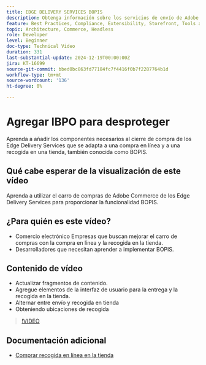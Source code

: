 ```yaml
---
title: EDGE DELIVERY SERVICES BOPIS
description: Obtenga información sobre los servicios de envío de Adobe Edge y añada una función de compra de recogida en línea en la tienda o de BOPIS para pagar.
feature: Best Practices, Compliance, Extensibility, Storefront, Tools and External Services
topic: Architecture, Commerce, Headless
role: Developer
level: Beginner
doc-type: Technical Video
duration: 331
last-substantial-update: 2024-12-19T00:00:00Z
jira: KT-16699
source-git-commit: bbed0bc863fd77184fc7f4416f0b7f2287764b1d
workflow-type: tm+mt
source-wordcount: '136'
ht-degree: 0%

---
```


# Agregar IBPO para desproteger

Aprenda a añadir los componentes necesarios al cierre de compra de los Edge Delivery Services que se adapta a una compra en línea y a una recogida en una tienda, también conocida como BOPIS.

## Qué cabe esperar de la visualización de este vídeo

Aprenda a utilizar el carro de compras de Adobe Commerce de los Edge Delivery Services para proporcionar la funcionalidad BOPIS.

## ¿Para quién es este vídeo?

* Comercio electrónico Empresas que buscan mejorar el carro de compras con la compra en línea y la recogida en la tienda.
* Desarrolladores que necesitan aprender a implementar BOPIS.

## Contenido de vídeo

* Actualizar fragmentos de contenido.
* Agregue elementos de la interfaz de usuario para la entrega y la recogida en la tienda.
* Alternar entre envío y recogida en tienda
* Obteniendo ubicaciones de recogida

>[!VIDEO](https://video.tv.adobe.com/v/3441699?learn=on)

## Documentación adicional

* [Comprar recogida en línea en la tienda](https://experienceleague.adobe.com/developer/commerce/storefront/dropins/checkout/tutorials/buy-online-pickup-in-store/)
